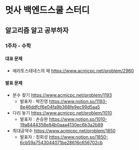 # 멋사 백엔드스쿨 스터디
## 알고리즘 알고 공부하자

### 1주차 - 수학
#### 대표 문제
- 에라토스테네스의 체 https://www.acmicpc.net/problem/2960
#### 발표 문제
- 분수 찾기 https://www.acmicpc.net/problem/1193
  - 발표자 : 박진영 https://www.notion.so/1193-8e46ddfcf6e04fa9b368fe9ec99d5aa5
- 다리 놓기 https://www.acmicpc.net/problem/1010
  - 발표자 : 손승완 https://www.notion.so/1010-19a8444358e84b0aaa4130ec6b3a2b89
- 최대공약수 https://www.acmicpc.net/problem/1850
  - 발표자 : 정회성 https://www.notion.so/1850-6cb59a7543044071be28616c656702cb
